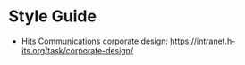 # Style Guide

- Hits Communications corporate design: <https://intranet.h-its.org/task/corporate-design/>

